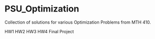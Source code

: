 # PSU_Optimization
Collection of solutions for various Optimization Problems from MTH 410.

HW1
HW2
HW3
HW4
Final Project
